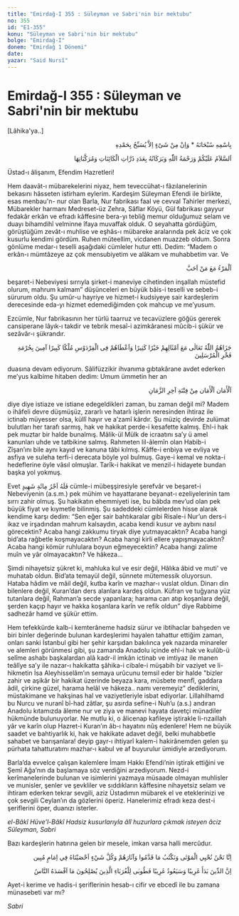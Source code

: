 ```yaml
---
title: "Emirdağ-I 355 : Süleyman ve Sabri'nin bir mektubu"
no: 355
id: "E1-355"
konu: "Süleyman ve Sabri'nin bir mektubu"
bolge: "Emirdağ-I"
donem: "Emirdağ 1 Dönemi"
date: 
yazar: "Said Nursî"
---
```


# Emirdağ-I 355 : Süleyman ve Sabri'nin bir mektubu

<p class="takdim">[Lâhika'ya..]</p>

<p class="arabic" dir="rtl" title="Meal: “Subhân Allah’ın adıyla” * “Hiçbir şey yoktur ki O'nu hamd ile tesbih etmesin” [İsrâ 17:44]">بِاسْمِهِ سُبْحَانَهُ * وَاِنْ مِنْ شَىْءٍ اِلاَّ يُسَبِّحُ بِحَمْدِهِ</p>

<p class="arabic" dir="rtl" title="Meal: "Kâinatın zerratı ve mürekkebatı adedince Allah’ın selamı, rahmeti ve bereketleri üzerinize olsun.”">اَلسَّلاَمُ عَلَيْكُمْ وَرَحْمَةُ اللّٰهِ وَبَرَكَاتُهُ بِعَدَدِ ذَرَّاتِ الْكَائِنَاتِ وَمُرَكَّبَاتِهَا</p>

Üstad-ı âlişanım, Efendim Hazretleri!

Hem daavât-ı mübarekelerini niyaz, hem teveccühat-ı fâzılanelerinin bekasını hâsseten istirham eylerim. Kardeşim Süleyman Efendi ile birlikte, esas menbau'n- nur olan Barla, Nur fabrikası faal ve cevval Tahirler merkezi, Mübarekler harmanı Medreset-üz Zehra, Sâflar Köyü, Gül fabrikası gayyur fedakâr erkân ve efradı kâffesine bera-yı tebliğ memur olduğumuz selam ve duayı bihamdihî velminne îfaya muvaffak olduk. O seyahatta gördüğüm, görüştüğüm zevât-ı muhlise ve eşhâs-ı mübareke aralarında pek âciz ve çok kusurlu kendimi gördüm. Ruhen müteellim, vicdanen muazzeb oldum. Sonra gönlüme medar-ı teselli aşağıdaki cümleler hutur etti. Dedim: “Madem o erkân-ı mümtâzeye az çok mensubiyetim ve alâkam ve muhabbetim var. Ve

<p class="arabic" dir="rtl" title="Meal: “Kişi sevdiği ile beraberdir.”">اَلْمَرْءُ مَعَ مَنْ اَحَبَّ</p>

beşaret-i Nebeviyesi sırrıyla şirket-i maneviye cihetinden inşallah müstefid olurum, mahrum kalmam” düşünceleri en büyük bâis-i teselli ve sebeb-i sürurum oldu. Şu umûr-u hayriye ve hizmet-i kudsiyeye sair kardeşlerim derecesinde eda-yı hizmet edemediğimden çok mahcup ve me’yusum.

Ezcümle, Nur fabrikasının her türlü taarruz ve tecavüzlere göğüs gererek cansiperane lâyık-ı takdir ve tebrik mesaî-i azimkâranesi mûcib-i şükür ve sezâvâr-ı şükrandır.

<p class="arabic" dir="rtl" title="Meal: “Allah Teala emsalleriyle beraber onları birçok hayırla mükâfatlandırsın ve firdevs cennetinde onlara büyük bir mülk versin. Peygamberlerin kendisiyle öğündüğü zâtın hürmetine..”">جَزَاهُمُ اللّٰهُ تَعَالٰى مَعَ اَمْثَالِهِمْ خَيْرًا كَثِيرًا وَاَعْطَاهُمْ فِى الْفِرْدَوْسِ مُلْكًا كَبِيرًا آمِينَ بِحُرْمَةِ فَخْرِ الْمُرْسَلِينَ</p>

duasına devam ediyorum. Sâlifüzzikir ihvanıma gıbtakârane avdet ederken me’yus kalbime hitaben dedim: Umum ümmetin her an

<p class="arabic" dir="rtl" title="Meal: "Âhirzaman fitnesinden bize emân, güven ver"">اَلْأَمَان اَلْأَمَان مِنْ فِتْنَةِ آخِرِ الزَّمَانِ </p>

diye diye istiaze ve istiane edegeldikleri zaman, bu zaman değil mi? Madem o ihâfeli devre düşmüşüz, zararlı ve hatarlı işlerin neresinden ihtiraz ile ictinab müyesser olsa, küllî hayır ve a’zamî kârdır. Şu müziç devirde zulümat bulutları her tarafı sarmış, hak ve hakikat perde-i kesafette kalmış. Ehl-i hak pek muztar bir halde bunalmış. Mâlik-ül Mülk de icraatını sa’y ü amel kanunları uhde ve tatbikine salmış. Rahmeten lil-âlemîn olan Habib-i Zîşan’ını bile aynı kayıd ve kanuna tâbi kılmış. Kâffe-i enbiya ve evliya ve asfiya ve suleha terfi-i derecata böyle yol bulmuş. Gaye-i kemal ve nokta-i hedeflerine öyle vâsıl olmuşlar. Tarîk-i hakikat ve menzil-i hidayete bundan başka yol yokmuş.

Evet <span class="arabic" dir="rtl" title="Meal: “Ona yüz şehid sevabı vardır”">فَلَهُ اَجْرُ مِائَةِ شَهِيدٍ</span> cümle-i mübeşşiresiyle şerefvâr ve beşaret-i Nebeviyenin (a.s.m.) pek mühim ve hayattarane beyanat-ı ezeliyelerinin tam sırrı zahir olmuş. Şu hakikatın ehemmiyeti ise, bu bâbda mev’ud olan pek büyük fiyat ve kıymetle bilinmiş. Şu sadeddeki cümlelerden hisse alarak kendime karşı dedim: “Sen eğer sair bahtıkaralar gibi Risale-i Nur’un ders-i ikaz ve irşadından mahrum kalsaydın, acaba kendi kusur ve aybını nasıl görecektin? Acaba hangi zakkumu tiryak diye yutmayacaktın? Acaba hangi bid’ata rağbetle koşmayacaktın? Acaba hangi kirli ellere yapışmayacaktın? Acaba hangi kömür ruhlulara boyun eğmeyecektin? Acaba hangi zalime muîn ve yâr olmayacaktın? Ve hâkeza…

Şimdi nihayetsiz şükret ki, mahluka kul ve esir değil, Hâlıka âbid ve muti' ve muhatab oldun. Bid’ata temayül değil, sünnete mütemessik oluyorsun. Hataba hâdim ve mâil değil, kutba karîn ve mazhar-ı vuslat oldun. Dinarı din bilenlere değil, Kuran’dan ders alanlara kardeş oldun. Küfran ve tuğyana yüz tutanlara değil, Rahman’a secde yapanlara; harama can atıp koşanlara değil, şerden kaçıp hayır ve hakka koşanlara karîn ve refik oldun” diye Rabbime sadhezâr hamd ve şükür ettim.

Hem tefekkürde kalb-i kemterâneme hadsiz sürur ve ibtihaclar bahşeden ve biri binler değerinde bulunan kardeşlerimi hayalen tahattur ettiğim zaman, onları sanki İstanbul gibi her şehir karşıdan bakılınca yek nazarda minareler ve alemleri görünmesi gibi, şu zamanda Anadolu içinde ehl-i hak ve kulûb-ü selîme ashabı başkalardan alâ kadr-il imkân ictinab ve imtiyaz ile manen teâlîye sa’y ile nazar-ı hakikatta şâhika-i cibale-i müşabih bir vaziyet ve li-hikmetin İsa Aleyhisselâm’ın semaya urûcunu temsil eder bir halde "bizler zahir ve aşikâr bir hakikat üzerinde beyaza kara, müsbete menfî, gaddara âdil, çirkine güzel, harama helâl ve hâkeza.. namı veremeyiz" dediklerini, müstakimane ve hakşinas hal ve vaziyetleriyle isbat ediyorlar. Lillahilhamd bu Nurcu ve nuranî bî-had zâtlar, şu asırda sefine-i Nuh’u (a.s.) andıran Anadolu kıtamızda âleme nur ve ziya ve manevi hayata davetçi münadiler hükmünde bulunuyorlar. Ne mutlu ki, o âlicenap kafileye iştirakle li-rızaillah yâr ve karîn olup Hazret-i Kuran’ın âb-ı hayatını nûş edenlere! Hem ne büyük saadet ve bahtiyarlık ki, hak ve hakikate adavet değil, belki muhabbetle sahabet ve barışanlara! deyip gayr-ı ihtiyarî kalem-i hakirânemden gelen şu pürhata tahatturatımı mazhar-ı kabul ve af buyurulur ümidiyle arzediyorum.

Barla’da evvelce çalışan kalemlere İmam Hakkı Efendi’nin iştirak ettiğini ve Şemî Ağa’nın da başlamaya söz verdiğini arzediyorum. Nezd-i kerîmanelerinde bulunan ve isimlerini yazmaya müsaade olmayan muhlisler ve munisler, şenler ve şevkliler ve sıddıkların kâffesine nihayetsiz selam ve ihtiram ederken tekrar sevgili, aziz Üstadımın mübarek el ve eteklerinizi ve çok sevgili Ceylan’ın da gözlerini öperiz. Hanelerimiz efradı keza dest-i şeriflerini öper, duanızı isterler.

*el-Bâkî Hüve’l-Bâkî*
*Hadsiz kusurlarıyla âlî huzurlara çıkmak isteyen âciz*
*Süleyman, Sabri*

Bazı kardeşlerin hatırına gelen bir mesele, imkan varsa halli mercûdur.

<p class="arabic" dir="rtl" title="Meal: “Şüphesiz biz, ölüleri mutlaka diriltiriz. Onların yaptıklarını ve bıraktıkları eserlerini yazarız. Biz her şeyi apaçık bir kitapta (Levh-i Mahfuz'da) bir bir kaydetmişizdir.” (Yâsîn Sûresi, 36:12)">اِنَّا نَحْنُ نُحْيِي الْمَوْتٰى وَنَكْتُبُ مَا قَدَّمُوا وَآثَارَهُمْ وَكُلَّ شَيْءٍ اَحْصَيْنَاهُ فِي اِمَامٍ مُبِين</p>

<p class="arabic" dir="rtl" title="Meal: "Din, şüphesiz garib olarak başladı ve garib olarak dönecektir. Ne mutlu o gariblere ki, insanların bozduklarını ıslah ederler."">اِنَّ الدِّينَ بَدَأَ غَرِيبًا وَسَيَعُودُ غَرِيبًا فَطُوبٰى لِلْغُرَبَاءِ الَّذِينَ يُصْلِحُونَ مَا اَفْسَدَهُ النَّاسُ</p>

Ayet-i kerime ve hadis-i şeriflerinin hesab-ı cifir ve ebcedî ile bu zamana münasebeti var mı?

*Sabri*
